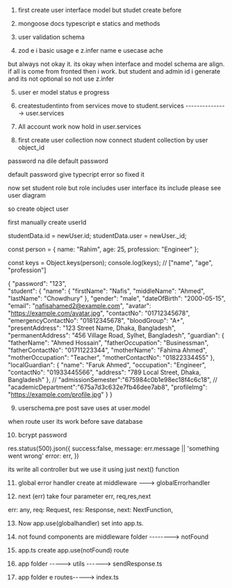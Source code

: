 

1. first create user interface model but studet create before

2. mongoose docs typescript e statics and methods

3. user validation schema

4. zod e i basic usage e z.infer name e usecase ache

but always not okay it. its okay when interface and model schema are align. if all is come from fronted then i work. but student and admin id i generate and its not optional so not use z.infer

5. user er model status e progress 

6. createstudentinto from services move to student.services ---------------> user.services

7. All account work now hold in user.services

8. first create user collection now connect student collection by user object_id

<!-- createStudentIntoDB in user.services and controller -->

password na dile default password

default password give typecript error so fixed it

now set student role but role includes user interface its include please see user diagram 

so create object user

first manually create userId

studentData.id = newUser.id;
studentData.user = newUser._id;


<!-- why we use Object.keys() -->
const person = {
    name: "Rahim",
    age: 25,
    profession: "Engineer"
};

const keys = Object.keys(person);
console.log(keys); // ["name", "age", "profession"]

<!-- http://localhost:5000/api/v1/users/create-student data -->

{
  "password": "123",  
  "student": {
    "name": {
      "firstName": "Nafis",
      "middleName": "Ahmed",
      "lastName": "Chowdhury"
    },
    "gender": "male",
    "dateOfBirth": "2000-05-15",
    "email": "nafisahamed2@example.com",
    "avatar": "https://example.com/avatar.jpg",
    "contactNo": "01712345678",
    "emergencyContactNo": "01812345678",
    "bloodGroup": "A+",
    "presentAddress": "123 Street Name, Dhaka, Bangladesh",
    "permanentAddress": "456 Village Road, Sylhet, Bangladesh",
    "guardian": {
      "fatherName": "Ahmed Hossain",
      "fatherOccupation": "Businessman",
      "fatherContactNo": "01711223344",
      "motherName": "Fahima Ahmed",
      "motherOccupation": "Teacher",
      "motherContactNo": "01822334455"
    },
    "localGuardian": {
      "name": "Faruk Ahmed",
      "occupation": "Engineer",
      "contactNo": "01933445566",
      "address": "789 Local Street, Dhaka, Bangladesh"
    },
    // "admissionSemester":"675984c0b1e98ec18f4c6c18",
    // "academicDepartment":"675a7d3c632e7fb46dee7ab8",
    "profileImg": "https://example.com/profile.jpg"
  }
}

<!-- end data -->

9. userschema.pre post save uses at user.model

when route user its work before save database


10. bcrypt password

<!-- now work global handler error for cleaning -->

res.status(500).json({
  success:false,
  message: err.message || 'something went wrong'
  error: err,
})

its write all controller but we use it using just next() function

11. global error handler create at middleware ---> globalErrorhandler

12. next (err) take four parameter err, req,res,next

  err: any,
  req: Request,
  res: Response,
  next: NextFunction,

13. Now app.use(globalhandler) set into app.ts.

<!-- create Not found Route and sendResponse Utility -->

14. not found components are middleware folder --------> notFound

15. app.ts create app.use(notFound) route

<!-- SendResponse -->

16. app folder -----> utils ------> sendResponse.ts

<!-- create Index Route -->

17. app folder e routes-----> index.ts





